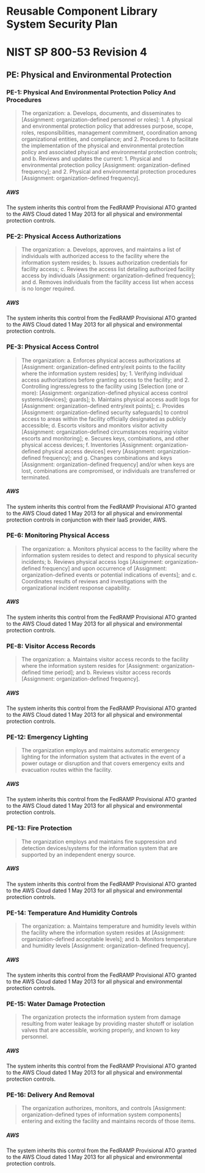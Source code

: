 # Reusable Component Library System Security Plan

# NIST SP 800-53 Revision 4

## PE: Physical and Environmental Protection

### PE-1: Physical And Environmental Protection Policy And Procedures

> The organization:
>   a.  Develops, documents, and disseminates to [Assignment: organization-defined
> personnel or roles]:
>     1.  A physical and environmental protection policy that addresses purpose,
> scope, roles, responsibilities, management commitment, coordination among organizational entities, and compliance; and
>     2.  Procedures to facilitate the implementation of the physical and environmental
> protection policy and associated physical and environmental protection controls; and
>   b.  Reviews and updates the current:
>     1.  Physical and environmental protection  policy [Assignment: organization-defined
> frequency]; and
>     2.  Physical and environmental protection procedures [Assignment: organization-defined
> frequency].

##### AWS

The system inherits this control from the FedRAMP Provisional ATO granted to the AWS Cloud dated 1 May 2013 for all physical and environmental protection controls.


### PE-2: Physical Access Authorizations

> The organization:
>   a.  Develops, approves, and maintains a list of individuals with authorized
> access to the facility where the information system resides;
>   b.  Issues authorization credentials for facility access;
>   c.  Reviews the access list detailing authorized facility access by individuals
> [Assignment: organization-defined frequency]; and
>   d.  Removes individuals from the facility access list when access is no longer
> required.

##### AWS

The system inherits this control from the FedRAMP Provisional ATO granted to the AWS Cloud dated 1 May 2013 for all physical and environmental protection controls.


### PE-3: Physical Access Control

> The organization:
>   a.  Enforces physical access authorizations at [Assignment: organization-defined
> entry/exit points to the facility where the information system resides] by;
>     1.  Verifying individual access authorizations before granting access to the
> facility; and
>     2.  Controlling ingress/egress to the facility using [Selection (one or more):
> [Assignment: organization-defined physical access control systems/devices]; guards];
>   b.  Maintains physical access audit logs for [Assignment: organization-defined
> entry/exit points];
>   c.  Provides [Assignment: organization-defined security safeguards] to control
> access to areas within the facility officially designated as publicly accessible;
>   d.  Escorts visitors and monitors visitor activity [Assignment: organization-defined
> circumstances requiring visitor escorts and monitoring];
>   e.  Secures keys, combinations, and other physical access devices;
>   f.  Inventories [Assignment: organization-defined physical access devices] every
> [Assignment: organization-defined frequency]; and
>   g.  Changes combinations and keys [Assignment: organization-defined frequency]
> and/or when keys are lost, combinations are compromised, or individuals are transferred or terminated.

##### AWS

The system inherits this control from the FedRAMP Provisional ATO granted to the AWS Cloud dated 1 May 2013 for all physical and environmental protection controls in conjunction with their IaaS provider, AWS.


### PE-6: Monitoring Physical Access

> The organization:
>   a.  Monitors physical access to the facility where the information system resides
> to detect and respond to physical security incidents;
>   b.  Reviews physical access logs [Assignment: organization-defined frequency]
> and upon occurrence of [Assignment: organization-defined events or potential indications of events]; and
>   c.  Coordinates results of reviews and investigations with the organizational
> incident response capability.

##### AWS

The system inherits this control from the FedRAMP Provisional ATO granted to the AWS Cloud dated 1 May 2013 for all physical and environmental protection controls.


### PE-8: Visitor Access Records

> The organization:
>   a.  Maintains visitor access records to the facility where the information system
> resides for [Assignment: organization-defined time period]; and
>   b.  Reviews visitor access records [Assignment: organization-defined frequency].

##### AWS

The system inherits this control from the FedRAMP Provisional ATO granted to the AWS Cloud dated 1 May 2013 for all physical and environmental protection controls.


### PE-12: Emergency Lighting

> The organization employs and maintains automatic emergency lighting for the information system that activates in the event of a power outage or disruption and that covers emergency exits and evacuation routes within the facility.

##### AWS

The system inherits this control from the FedRAMP Provisional ATO granted to the AWS Cloud dated 1 May 2013 for all physical and environmental protection controls.


### PE-13: Fire Protection

> The organization employs and maintains fire suppression and detection devices/systems for the information system that are supported by an independent energy source.

##### AWS

The system inherits this control from the FedRAMP Provisional ATO granted to the AWS Cloud dated 1 May 2013 for all physical and environmental protection controls.


### PE-14: Temperature And Humidity Controls

> The organization:
>   a.  Maintains temperature and humidity levels within the facility where the
> information system resides at [Assignment: organization-defined acceptable levels]; and
>   b.  Monitors temperature and humidity levels [Assignment: organization-defined
> frequency].

##### AWS

The system inherits this control from the FedRAMP Provisional ATO granted to the AWS Cloud dated 1 May 2013 for all physical and environmental protection controls.


### PE-15: Water Damage Protection

> The organization protects the information system from damage resulting from water leakage by providing master shutoff or isolation valves that are accessible, working properly, and known to key personnel.

##### AWS

The system inherits this control from the FedRAMP Provisional ATO granted to the AWS Cloud dated 1 May 2013 for all physical and environmental protection controls.


### PE-16: Delivery And Removal

> The organization authorizes, monitors, and controls [Assignment: organization-defined types of information system components] entering and exiting the facility and maintains records of those items.

##### AWS

The system inherits this control from the FedRAMP Provisional ATO granted to the AWS Cloud dated 1 May 2013 for all physical and environmental protection controls.



